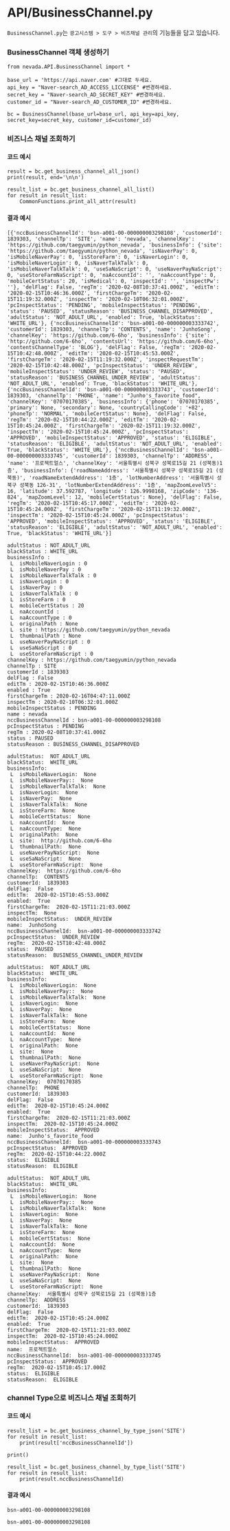 # API/BusinessChannel.py

`BusinessChannel.py`는 `광고시스템 > 도구 > 비즈채널 관리`의 기능들을 담고 있습니다. <br>

### BusinessChannel 객체 생성하기
	from nevada.API.BusinessChannel import *
	
	base_url = 'https://api.naver.com' #그대로 두세요.
	api_key = "Naver-search_AD_ACCESS_LICCENSE" #변경하세요.
	secret_key = "Naver-search_AD_SECRET_KEY" #변경하세요.
	customer_id = "Naver-search_AD_CUSTOMER_ID" #변경하세요.
	
	bc = BusinessChannel(base_url=base_url, api_key=api_key, secret_key=secret_key, customer_id=customer_id)

### 비즈니스 채널 조회하기
#### 코드 예시
    result = bc.get_business_channel_all_json()
    print(result, end='\n\n')

    result_list = bc.get_business_channel_all_list()
    for result in result_list:
        CommonFunctions.print_all_attr(result) 
       
#### 결과 예시
	[{'nccBusinessChannelId': 'bsn-a001-00-000000003298108', 'customerId': 1839303, 'channelTp': 'SITE', 'name': 'nevada', 'channelKey': 'https://github.com/taegyumin/python_nevada', 'businessInfo': {'site': 'https://github.com/taegyumin/python_nevada', 'isNaverPay': 0, 'isMobileNaverPay': 0, 'isStoreFarm': 0, 'isNaverLogin': 0, 'isMobileNaverLogin': 0, 'isNaverTalkTalk': 0, 'isMobileNaverTalkTalk': 0, 'useSaNaScript': 0, 'useNaverPayNaScript': 0, 'useStoreFarmNaScript': 0, 'naAccountId': '', 'naAccountType': 0, 'mobileCertStatus': 20, 'isMedical': 0, 'inspectId': '', 'inspectPw': ''}, 'delFlag': False, 'regTm': '2020-02-08T10:37:41.000Z', 'editTm': '2020-02-15T10:46:36.000Z', 'firstChargeTm': '2020-02-15T11:19:32.000Z', 'inspectTm': '2020-02-10T06:32:01.000Z', 'pcInspectStatus': 'PENDING', 'mobileInspectStatus': 'PENDING', 'status': 'PAUSED', 'statusReason': 'BUSINESS_CHANNEL_DISAPPROVED', 'adultStatus': 'NOT_ADULT_URL', 'enabled': True, 'blackStatus': 'WHITE_URL'}, {'nccBusinessChannelId': 'bsn-a001-00-000000003333742', 'customerId': 1839303, 'channelTp': 'CONTENTS', 'name': 'JunhoSong', 'channelKey': 'https://github.com/6-6ho', 'businessInfo': {'site': 'http://github.com/6-6ho', 'contentsUrl': 'https://github.com/6-6ho', 'contentsChannelType': 'BLOG'}, 'delFlag': False, 'regTm': '2020-02-15T10:42:48.000Z', 'editTm': '2020-02-15T10:45:53.000Z', 'firstChargeTm': '2020-02-15T11:19:32.000Z', 'inspectRequestTm': '2020-02-15T10:42:48.000Z', 'pcInspectStatus': 'UNDER_REVIEW', 'mobileInspectStatus': 'UNDER_REVIEW', 'status': 'PAUSED', 'statusReason': 'BUSINESS_CHANNEL_UNDER_REVIEW', 'adultStatus': 'NOT_ADULT_URL', 'enabled': True, 'blackStatus': 'WHITE_URL'}, {'nccBusinessChannelId': 'bsn-a001-00-000000003333743', 'customerId': 1839303, 'channelTp': 'PHONE', 'name': "Junho's_favorite_food", 'channelKey': '07070170385', 'businessInfo': {'phone': '07070170385', 'primary': None, 'secondary': None, 'countryCallingCode': '+82', 'phoneTp': 'NORMAL', 'mobileCertStatus': None}, 'delFlag': False, 'regTm': '2020-02-15T10:44:22.000Z', 'editTm': '2020-02-15T10:45:24.000Z', 'firstChargeTm': '2020-02-15T11:19:32.000Z', 'inspectTm': '2020-02-15T10:45:24.000Z', 'pcInspectStatus': 'APPROVED', 'mobileInspectStatus': 'APPROVED', 'status': 'ELIGIBLE', 'statusReason': 'ELIGIBLE', 'adultStatus': 'NOT_ADULT_URL', 'enabled': True, 'blackStatus': 'WHITE_URL'}, {'nccBusinessChannelId': 'bsn-a001-00-000000003333745', 'customerId': 1839303, 'channelTp': 'ADDRESS', 'name': '프로젝트얼스', 'channelKey': '서울특별시 성북구 성북로15길 21 (성북동)1층', 'businessInfo': {'roadNameAddress': '서울특별시 성북구 성북로15길 21 (성북동)', 'roadNameExtendAddress': '1층', 'lotNumberAddress': '서울특별시 성북구 성북동 126-31', 'lotNumberExtendAddress': '1층', 'mapZoomLevelV5': 16, 'latitude': 37.592787, 'longitude': 126.9998168, 'zipCode': '136-824', 'mapZoomLevel': 12, 'mobileCertStatus': None}, 'delFlag': False, 'regTm': '2020-02-15T10:45:17.000Z', 'editTm': '2020-02-15T10:45:24.000Z', 'firstChargeTm': '2020-02-15T11:19:32.000Z', 'inspectTm': '2020-02-15T10:45:24.000Z', 'pcInspectStatus': 'APPROVED', 'mobileInspectStatus': 'APPROVED', 'status': 'ELIGIBLE', 'statusReason': 'ELIGIBLE', 'adultStatus': 'NOT_ADULT_URL', 'enabled': True, 'blackStatus': 'WHITE_URL'}]

	adultStatus : NOT_ADULT_URL
	blackStatus : WHITE_URL
	businessInfo : 
	 L  isMobileNaverLogin : 0
	 L  isMobileNaverPay : 0
	 L  isMobileNaverTalkTalk : 0
	 L  isNaverLogin : 0
	 L  isNaverPay : 0
	 L  isNaverTalkTalk : 0
	 L  isStoreFarm : 0
	 L  mobileCertStatus : 20
	 L  naAccountId : 
	 L  naAccountType : 0
	 L  originalPath : None
	 L  site : https://github.com/taegyumin/python_nevada
	 L  thumbnailPath : None
	 L  useNaverPayNaScript : 0
	 L  useSaNaScript : 0
	 L  useStoreFarmNaScript : 0
	channelKey : https://github.com/taegyumin/python_nevada
	channelTp : SITE
	customerId : 1839303
	delFlag : False
	editTm : 2020-02-15T10:46:36.000Z
	enabled : True
	firstChargeTm : 2020-02-16T04:47:11.000Z
	inspectTm : 2020-02-10T06:32:01.000Z
	mobileInspectStatus : PENDING
	name : nevada
	nccBusinessChannelId : bsn-a001-00-000000003298108
	pcInspectStatus : PENDING
	regTm : 2020-02-08T10:37:41.000Z
	status : PAUSED
	statusReason : BUSINESS_CHANNEL_DISAPPROVED
	
	adultStatus:  NOT_ADULT_URL
	blackStatus:  WHITE_URL
	businessInfo:  
	 L  isMobileNaverLogin:  None
	 L  isMobileNaverPay::  None
	 L  isMobileNaverTalkTalk:  None
	 L  isNaverLogin:  None
	 L  isNaverPay:  None
	 L  isNaverTalkTalk:  None
	 L  isStoreFarm:  None
	 L  mobileCertStatus:  None
	 L  naAccountId:  None
	 L  naAccountType:  None
	 L  originalPath:  None
	 L  site:  http://github.com/6-6ho
	 L  thumbnailPath:  None
	 L  useNaverPayNaScript:  None
	 L  useSaNaScript:  None
	 L  useStoreFarmNaScript:  None
	channelKey:  https://github.com/6-6ho
	channelTp:  CONTENTS
	customerId:  1839303
	delFlag:  False
	editTm:  2020-02-15T10:45:53.000Z
	enabled:  True
	firstChargeTm:  2020-02-15T11:21:03.000Z
	inspectTm:  None
	mobileInspectStatus:  UNDER_REVIEW
	name:  JunhoSong
	nccBusinessChannelId:  bsn-a001-00-000000003333742
	pcInspectStatus:  UNDER_REVIEW
	regTm:  2020-02-15T10:42:48.000Z
	status:  PAUSED
	statusReason:  BUSINESS_CHANNEL_UNDER_REVIEW
	
	adultStatus:  NOT_ADULT_URL
	blackStatus:  WHITE_URL
	businessInfo:  
	 L  isMobileNaverLogin:  None
	 L  isMobileNaverPay::  None
	 L  isMobileNaverTalkTalk:  None
	 L  isNaverLogin:  None
	 L  isNaverPay:  None
	 L  isNaverTalkTalk:  None
	 L  isStoreFarm:  None
	 L  mobileCertStatus:  None
	 L  naAccountId:  None
	 L  naAccountType:  None
	 L  originalPath:  None
	 L  site:  None
	 L  thumbnailPath:  None
	 L  useNaverPayNaScript:  None
	 L  useSaNaScript:  None
	 L  useStoreFarmNaScript:  None
	channelKey:  07070170385
	channelTp:  PHONE
	customerId:  1839303
	delFlag:  False
	editTm:  2020-02-15T10:45:24.000Z
	enabled:  True
	firstChargeTm:  2020-02-15T11:21:03.000Z
	inspectTm:  2020-02-15T10:45:24.000Z
	mobileInspectStatus:  APPROVED
	name:  Junho's_favorite_food
	nccBusinessChannelId:  bsn-a001-00-000000003333743
	pcInspectStatus:  APPROVED
	regTm:  2020-02-15T10:44:22.000Z
	status:  ELIGIBLE
	statusReason:  ELIGIBLE
	
	adultStatus:  NOT_ADULT_URL
	blackStatus:  WHITE_URL
	businessInfo:  
	 L  isMobileNaverLogin:  None
	 L  isMobileNaverPay::  None
	 L  isMobileNaverTalkTalk:  None
	 L  isNaverLogin:  None
	 L  isNaverPay:  None
	 L  isNaverTalkTalk:  None
	 L  isStoreFarm:  None
	 L  mobileCertStatus:  None
	 L  naAccountId:  None
	 L  naAccountType:  None
	 L  originalPath:  None
	 L  site:  None
	 L  thumbnailPath:  None
	 L  useNaverPayNaScript:  None
	 L  useSaNaScript:  None
	 L  useStoreFarmNaScript:  None
	channelKey:  서울특별시 성북구 성북로15길 21 (성북동)1층
	channelTp:  ADDRESS
	customerId:  1839303
	delFlag:  False
	editTm:  2020-02-15T10:45:24.000Z
	enabled:  True
	firstChargeTm:  2020-02-15T11:21:03.000Z
	inspectTm:  2020-02-15T10:45:24.000Z
	mobileInspectStatus:  APPROVED
	name:  프로젝트얼스
	nccBusinessChannelId:  bsn-a001-00-000000003333745
	pcInspectStatus:  APPROVED
	regTm:  2020-02-15T10:45:17.000Z
	status:  ELIGIBLE
	statusReason:  ELIGIBLE

### channel Type으로 비즈니스 채널 조회하기
#### 코드 예시
    result_list = bc.get_business_channel_by_type_json('SITE')
    for result in result_list:
        print(result['nccBusinessChannelId'])

    print()

    result_list = bc.get_business_channel_by_type_list('SITE')
    for result in result_list:
        print(result.nccBusinessChannelId)
        
#### 결과 예시
    bsn-a001-00-000000003298108

    bsn-a001-00-000000003298108
    
    
### 
